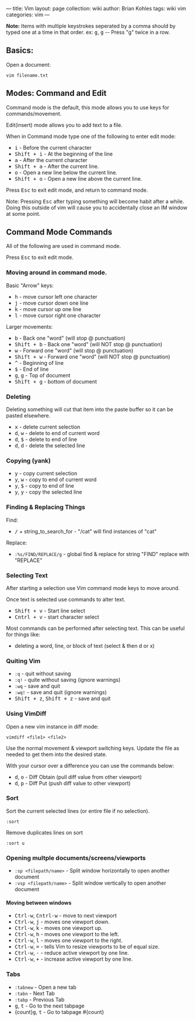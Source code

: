 —
title: Vim
layout: page
collection: wiki
author: Brian Kohles
tags: wiki vim
categories: vim
—
 
**Note:** Items with multiple keystrokes seperated by a comma should by typed one at a time in that order. ex: <kbd>g</kbd>, <kbd>g</kbd> -- Press "g" twice in a row.

## Basics:

Open a document:

`vim filename.txt`

## Modes: Command and Edit

Command mode is the default, this mode allows you to use keys for commands/movement.

Edit(insert) mode allows you to add text to a file.

When in Command mode type one of the following to enter edit mode:

* <kbd>i</kbd> - Before the current character
* <kbd>Shift + i</kbd> - At the beginning of the line
* <kbd>a</kbd> - After the current character
* <kbd>Shift + a</kbd> - After the current line.
* <kbd>o</kbd> - Open a new line below the current line.
* <kbd>Shift + o</kbd> - Open a new line above the current line.

Press <kbd>Esc</kbd> to exit edit mode, and return to command mode.

Note: Pressing <kbd>Esc</kbd> after typing something will become habit after a while. Doing this outside of  vim will cause you to accidentally close an IM window at some point.

## Command Mode Commands

All of the following are used in command mode.

Press <kbd>Esc</kbd> to exit edit mode.

### Moving around in command mode.

Basic "Arrow" keys:

* <kbd>h</kbd> - move cursor left one character
* <kbd>j</kbd> - move cursor down one line
* <kbd>k</kbd> - move cursor up one line
* <kbd>l</kbd> - move cursor right one character

Larger movements:

* <kbd>b</kbd> - Back one "word" (will stop @ punctuation)
* <kbd>Shift + b</kbd> - Back one "word" (will NOT stop @ punctuation)
* <kbd>w</kbd> - Forward one "word" (will stop @ punctuation)
* <kbd>Shift + w</kbd> - Forward one "word" (will NOT stop @ punctuation)
* <kbd>\^</kbd> - Beginning of line
* <kbd>$</kbd> - End of line
* <kbd>g</kbd>, <kbd>g</kbd> - Top of document
* <kbd>Shift + g</kbd> - bottom of document

### Deleting

Deleting something will cut that item into the paste buffer so it can be pasted elsewhere.

* <kbd>x</kbd> - delete current selection
* <kbd>d</kbd>, <kbd>w</kbd> - delete to end of current word
* <kbd>d</kbd>, <kbd>$</kbd> - delete to end of line
* <kbd>d</kbd>, <kbd>d</kbd> - delete the selected line

### Copying (yank)

* <kbd>y</kbd> - copy current selection
* <kbd>y</kbd>, <kbd>w</kbd> - copy to end of current word
* <kbd>y</kbd>, <kbd>$</kbd> - copy to end of line
* <kbd>y</kbd>, <kbd>y</kbd> - copy the selected line

### Finding & Replacing Things

Find:

* <kbd>/</kbd> + string_to_search_for - "/cat" will find instances of "cat"

Replace:

* `:%s/FIND/REPLACE/g` - global find & replace for string "FIND" replace with "REPLACE"

### Selecting Text
After starting a selection use Vim command mode keys to move around.

Once text is selected use commands to alter text.

* <kbd>Shift + v</kbd> - Start line select
* <kbd>Cntrl + v</kbd> - start character select

Most commands can be performed after selecting text. This can be useful for things like:

* deleting a word, line, or block of text (select & then <kdb>d</kdb> or <kdb>x</kdb>)

### Quiting Vim

* `:q` - quit without saving
* `:q!` - quite without saving (ignore warnings)
* `:wq` - save and quit
* `:wq!` - save and quit (ignore warnings)
* <kbd>Shift + z</kbd>, <kbd>Shift + z</kbd> - save and quit

### Using VimDiff

Open a new vim instance in diff mode:

`vimdiff <file1> <file2>`

Use the normal movement & viewport switching keys. Update the file as needed to get them into the desired state.

With your cursor over a difference you can use the commands below:

* <kbd>d</kbd>, <kbd>o</kbd> - Diff Obtain (pull diff value from other viewport)
* <kbd>d</kbd>, <kbd>p</kbd> - Diff Put (push diff value to other viewport)

### Sort

Sort the current selected lines (or entire file if no selection).

`:sort`

Remove duplicates lines on sort

`:sort u`

### Opening multple documents/screens/viewports

* `:sp <filepath/name>` - Split window horizontally to open another document
* `:vsp <filepath/name>` - Split window vertically to open another document

#### Moving between windows

* <kbd>Ctrl-w</kbd>, <kbd>Cntrl-w</kbd> - move to next viewport
* <kbd>Ctrl-w</kbd>, <kbd>j</kbd> - moves one viewport down.
* <kbd>Ctrl-w</kbd>, <kbd>k</kbd> - moves one viewport up.
* <kbd>Ctrl-w</kbd>, <kbd>h</kbd> - moves one viewport to the left.
* <kbd>Ctrl-w</kbd>, <kbd>l</kbd> - moves one viewport to the right.
* <kbd>Ctrl-w</kbd>, <kbd>=</kbd> - tells Vim to resize viewports to be of equal size.
* <kbd>Ctrl-w</kbd>, <kbd>-</kbd> - reduce active viewport by one line.
* <kbd>Ctrl-w</kbd>, <kbd>+</kbd> - increase active viewport by one line.

### Tabs

* `:tabnew` - Open a new tab
* `:tabn` - Next Tab
* `:tabp` - Previous Tab
* <kbd>g</kbd>, <kbd>t</kbd> - Go to the next tabpage
* {count}<kbd>g</kbd>, <kbd>t</kbd> - Go to tabpage #{count}
